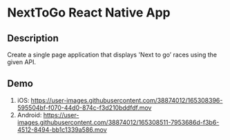 NextToGo React Native App
==

## Description
Create a single page application that displays 'Next to go’ races using the given API.

## Demo
1. iOS:
https://user-images.githubusercontent.com/38874012/165308396-595504bf-f070-44d0-874c-f3d210bddfdf.mov
2. Android: 
https://user-images.githubusercontent.com/38874012/165308511-7953686d-f3b6-4512-8494-bb1c1339a586.mov



